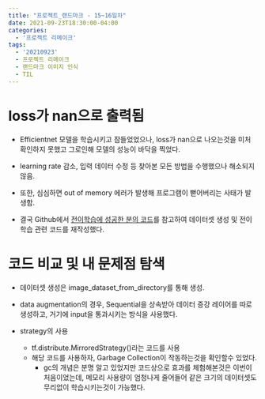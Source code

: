 ```yaml
---
title: "프로젝트_랜드마크 - 15~16일차"
date: 2021-09-23T18:30:00-04:00
categories:
  - '프로젝트 리메이크'
tags:
  - '20210923'
  - 프로젝트 리메이크
  - 랜드마크 이미지 인식
  - TIL
---
```



# loss가 nan으로 출력됨
* Efficientnet 모델을 학습시키고 잠들었었으나, loss가 nan으로 나오는것을 미처 확인하지 못했고 그로인해 모델의 성능이 바닥을 찍었다.

* learning rate 감소, 입력 데이터 수정 등 찾아본 모든 방법을 수행했으나 해소되지 않음.

* 또한, 심심하면 out of memory 에러가 발생해 프로그램이 뻗어버리는 사태가 발생함.

* 결국 Github에서 [전이학습에 성공한 분의 코드](https://github.com/lance10t/transfer-learning-efficientnet)를 참고하여 데이터셋 생성 및 전이학습 관련 코드를 재작성했다.

# 코드 비교 및 내 문제점 탐색

* 데이터셋 생성은 image_dataset_from_directory를 통해 생성.

* data augmentation의 경우, Sequential을 상속받아 데이터 증강 레이어를 따로 생성하고, 거기에 input을 통과시키는 방식을 사용했다.

* strategy의 사용
  * tf.distribute.MirroredStrategy()라는 코드를 사용
  * 해당 코드를 사용하자, Garbage Collection이 작동하는것을 확인할수 있었다. 
    * gc의 개념은 분명 알고 있었지만 코드상으로 효과를 체험해본것은 이번이 처음이었는데, 메모리 사용량이 엄청나게 줄어들어 같은 크기의 데이터셋도 무리없이 학습시키는것이 가능했다.


